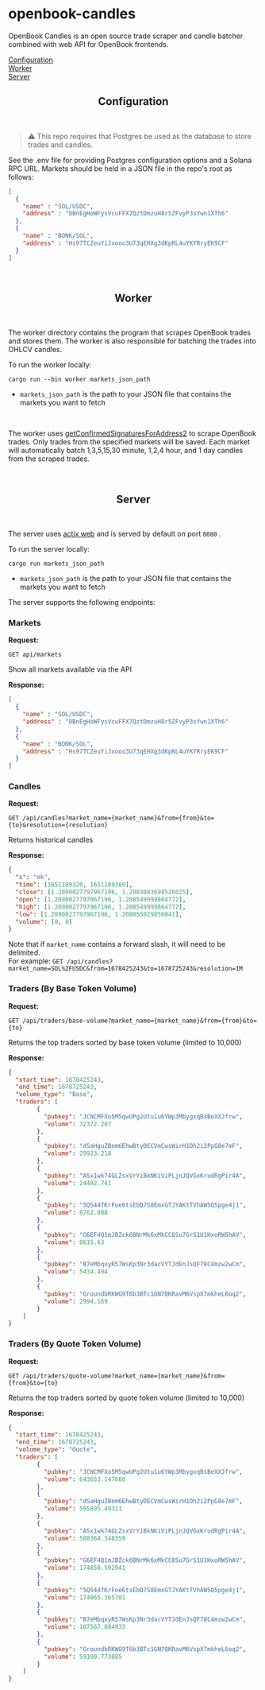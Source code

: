 # openbook-candles

OpenBook Candles is an open source trade scraper and candle batcher combined with web API for OpenBook frontends.


[Configuration](#configuration)  
[Worker](#worker)  
[Server](#server)

<a name="configuration"></a>
<h2 align="center">Configuration</h2>
<br />

>⚠️    This repo requires that Postgres be used as the database to store trades and candles.

See the .env file for providing Postgres configuration options and a Solana RPC URL. Markets should be held in a JSON file in the repo's root as follows:


```json
[
  {
    "name" : "SOL/USDC",
    "address" : "8BnEgHoWFysVcuFFX7QztDmzuH8r5ZFvyP3sYwn1XTh6"
  },
  {
    "name" : "BONK/SOL",
    "address" : "Hs97TCZeuYiJxooo3U73qEHXg3dKpRL4uYKYRryEK9CF"
  }
]
```

<br />
<a name="worker"></a>
<h2 align="center">Worker</h2>
<br />

The worker directory contains the program that scrapes OpenBook trades and stores them. The worker is also responsible for batching the trades into OHLCV candles.

To run the worker locally:

```
cargo run --bin worker markets_json_path
```

- `markets_json_path` is the path to your JSON file that contains the markets you want to fetch


<br />

The worker uses [getConfirmedSignaturesForAddress2](https://docs.solana.com/api/http#getconfirmedsignaturesforaddress2) to scrape OpenBook trades. Only trades from the specified markets will be saved. Each market will automatically batch 1,3,5,15,30 minute, 1,2,4 hour, and 1 day candles from the scraped trades.


<br />
<a name="server"></a>
<h2 align="center">Server</h2>
<br />

The server uses [actix web](https://actix.rs/) and is served by default on port `8080` .

To run the server locally:

```
cargo run markets_json_path 
```
- `markets_json_path` is the path to your JSON file that contains the markets you want to fetch

The server supports the following endpoints:


### Markets

**Request:**

`GET api/markets`

Show all markets available via the API

**Response:**

```json
[
  {
    "name" : "SOL/USDC",
    "address" : "8BnEgHoWFysVcuFFX7QztDmzuH8r5ZFvyP3sYwn1XTh6"
  },
  {
    "name" : "BONK/SOL",
    "address" : "Hs97TCZeuYiJxooo3U73qEHXg3dKpRL4uYKYRryEK9CF"
  }
]
```

### Candles

**Request:**

`GET /api/candles?market_name={market_name}&from={from}&to={to}&resolution={resolution}`


Returns historical candles

**Response:**

```json
{
  "s": "ok",
  "time": [1651189320, 1651189380],
  "close": [1.2090027797967196, 1.2083083698526025],
  "open": [1.2090027797967196, 1.208549999864772],
  "high": [1.2090027797967196, 1.208549999864772],
  "low": [1.2090027797967196, 1.208055029856041],
  "volume": [0, 0]
}
```


Note that if `market_name` contains a forward slash, it will need to be delimited.  
For example: `GET /api/candles?market_name=SOL%2FUSDC&from=1678425243&to=1678725243&resolution=1M`

### Traders (By Base Token Volume)

**Request:**

`GET /api/traders/base-volume?market_name={market_name}&from={from}&to={to}`


Returns the top traders sorted by base token volume (limited to 10,000)

**Response:**

```json
{
  "start_time": 1678425243,
  "end_time": 1678725243,
  "volume_type": "Base",
  "traders": [
        {
          "pubkey": "JCNCMFXo5M5qwUPg2Utu1u6YWp3MbygxqBsBeXXJfrw",
          "volume": 32372.207
        },
        {
          "pubkey": "dSaHguZBem6EhwBtyDECVmCwsWirH1Dh2i2PpG8e7mF",
          "volume": 29923.218
        },
        {
          "pubkey": "ASx1wk74GLZsxVrYiBkNKiViPLjnJQVGxKrudRgPir4A",
          "volume": 24492.741
        },
        {
          "pubkey": "5Q544fKrFoe6tsEbD7S8EmxGTJYAKtTVhAW5Q5pge4j1",
          "volume": 8762.088
        },
        {
          "pubkey": "G6EF4Q1mJBZck6BNrMk6xMkCC8Su7GrS1U1HxoRW5hAV",
          "volume": 8615.63
        },
        {
          "pubkey": "B7eMbqxyR57WsKp3Nr3dacVYTJdEnJsQF78C4mzw2wCm",
          "volume": 5434.494
        },
        {
          "pubkey": "GroundbRKWG9T6b3BTc1GN7QKRavM6VspX7mkheL6oq2",
          "volume": 2994.169
        }
    ]
}

```

### Traders (By Quote Token Volume)

**Request:**

`GET /api/traders/quote-volume?market_name={market_name}&from={from}&to={to}`


Returns the top traders sorted by quote token volume (limited to 10,000)

**Response:**

```json
{
  "start_time": 1678425243,
  "end_time": 1678725243,
  "volume_type": "Quote",
  "traders": [
        {
          "pubkey": "JCNCMFXo5M5qwUPg2Utu1u6YWp3MbygxqBsBeXXJfrw",
          "volume": 643653.147668
        },
        {
          "pubkey": "dSaHguZBem6EhwBtyDECVmCwsWirH1Dh2i2PpG8e7mF",
          "volume": 595895.49311
        },
        {
          "pubkey": "ASx1wk74GLZsxVrYiBkNKiViPLjnJQVGxKrudRgPir4A",
          "volume": 508368.348359
        },
        {
          "pubkey": "G6EF4Q1mJBZck6BNrMk6xMkCC8Su7GrS1U1HxoRW5hAV",
          "volume": 174858.502941
        },
        {
          "pubkey": "5Q544fKrFoe6tsEbD7S8EmxGTJYAKtTVhAW5Q5pge4j1",
          "volume": 174065.365701
        },
        {
          "pubkey": "B7eMbqxyR57WsKp3Nr3dacVYTJdEnJsQF78C4mzw2wCm",
          "volume": 107567.684933
        },
        {
          "pubkey": "GroundbRKWG9T6b3BTc1GN7QKRavM6VspX7mkheL6oq2",
          "volume": 59100.773085
        }
    ]
}
